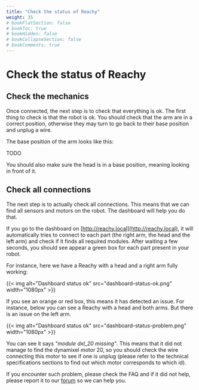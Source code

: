 ```yaml
---
title: "Check the status of Reachy"
weight: 35
# bookFlatSection: false
# bookToc: true
# bookHidden: false
# bookCollapseSection: false
# bookComments: true
---
```


# Check the status of Reachy

## Check the mechanics

Once connected, the next step is to check that everything is ok. The first thing to check is that the robot is ok. You should check that the arm are in a correct position, otherwise they may turn to go back to their base position and unplug a wire.

The base position of the arm looks like this:

TODO

You should also make sure the head is in a base position, meaning looking in front of it.

## Check all connections

The next step is to actually check all connections. This means that we can find all sensors and motors on the robot. The dashboard will help you do that. 

If you go to the dashboard on [http://reachy.local](http://reachy.local), it will automatically tries to connect to each part (the right arm, the head and the left arm) and check if it finds all required modules. After waiting a few seconds, you should see appear a green box for each part present in your robot.

For instance, here we have a Reachy with a head and a right arm fully working:

{{< img alt="Dashboard status ok" src="dashboard-status-ok.png" width="1080px" >}}

If you see an orange or red box, this means it has detected an issue. For instance, below you can see a Reachy with a head and both arms. But there is an issue on the left arm.  

{{< img alt="Dashboard status ok" src="dashboard-status-problem.png" width="1080px" >}}

You can see it says _"module dxl_20 missing"_. This means that it did not manage to find the dynamixel motor 20, so you should check the wire connecting this motor to see if one is unplug (please refer to the technical specifications sections to find out which motor corresponds to which id).

If you encounter such problem, please check the FAQ and if it did not help, please report it to our [forum](https://forum.pollen-robotics.com) so we can help you.